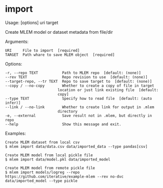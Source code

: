 # import
Usage:  [options] uri target

Create MLEM model or dataset metadata from file/dir

Arguments:

	URI     File to import  [required]
	TARGET  Path whare to save MLEM object  [required]

Options:

	-r, --repo TEXT           Path to MLEM repo  [default: (none)]
	--rev TEXT                Repo revision to use  [default: (none)]
	--target-repo, --tr TEXT  Repo to save target to  [default: (none)]
	--copy / --no-copy        Whether to create a copy of file in target
                            location or just link existing file  [default:
                            copy]
	--type TEXT               Specify how to read file  [default: (auto infer)]
	--link / --no-link        Whether to create link for output in .mlem
                            directory
	-e, --external            Save result not in .mlem, but directly in repo
	--help                    Show this message and exit.

Examples:

    Create MLEM dataset from local csv
    $ mlem import data/data.csv data/imported_data --type pandas[csv]

    Create MLEM model from local pickle file
    $ mlem import data/model.pkl data/imported_model

    Create MLEM model from remote pickle file
    $ mlem import models/logreg --repo https://github.com/iterative/example-mlem --rev no-dvc data/imported_model --type pickle